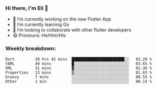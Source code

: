 ### Hi there, I'm Eli 👋
- 🔭 I’m currently working on the new Flutter App
- 🌱 I’m currently learning Go
- 🦄 I’m looking to collaborate with other flutter developers
- 😄 Pronouns: He/Him/His

### Weekly breakdown:
<!--START_SECTION:waka-->

```text
Dart         20 hrs 42 mins  ███████████████████████░░   92.20 %
YAML         49 mins         █░░░░░░░░░░░░░░░░░░░░░░░░   03.65 %
XML          31 mins         ▓░░░░░░░░░░░░░░░░░░░░░░░░   02.36 %
Properties   13 mins         ▒░░░░░░░░░░░░░░░░░░░░░░░░   01.03 %
Groovy       7 mins          ░░░░░░░░░░░░░░░░░░░░░░░░░   00.55 %
Other        1 min           ░░░░░░░░░░░░░░░░░░░░░░░░░   00.14 %
```

<!--END_SECTION:waka-->
